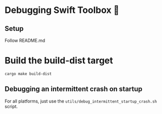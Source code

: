 # Debugging Swift Toolbox 🧰

## Setup

Follow README.md

# Build the build-dist target

```
cargo make build-dist
```

## Debugging an intermittent crash on startup

For all platforms, just use the `utils/debug_intermittent_startup_crash.sh` script.

